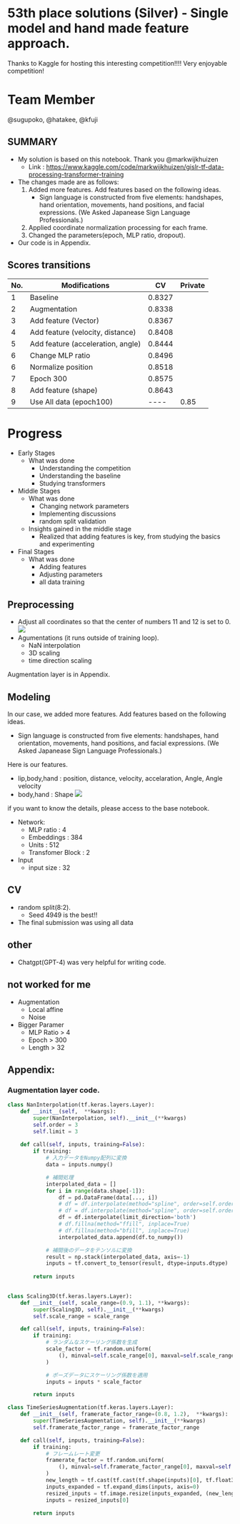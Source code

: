 # 53th place solutions (Silver) - Single model and hand made feature approach.

Thanks to Kaggle for hosting this interesting competition!!!!
Very enjoyable competition!

# Team Member
@sugupoko, @hatakee, @kfuji

## SUMMARY
 - My solution is based on this notebook. Thank you @markwijkhuizen
     - Link : https://www.kaggle.com/code/markwijkhuizen/gislr-tf-data-processing-transformer-training
- The changes made are as follows:
    1. Added more features. Add features based on the following ideas.
        - Sign language is constructed from five elements: handshapes, hand orientation, movements, hand positions, and facial expressions. (We Asked Japanease Sign Language Professionals.)
    2. Applied coordinate normalization processing for each frame.
    3. Changed the parameters(epoch, MLP ratio, dropout).
- Our code is in Appendix.

## Scores transitions

| No. | Modifications                | CV     |Private|
|-----|------------------------------|--------|----|
| 1   | Baseline                     | 0.8327 ||
| 2   | Augmentation                 | 0.8338 | |
| 3   | Add feature (Vector)         | 0.8367 ||
| 4   | Add feature (velocity, distance) | 0.8408 ||
| 5   | Add feature (acceleration, angle) | 0.8444 | |
| 6   | Change MLP ratio             | 0.8496 | |
| 6   | Normalize position           | 0.8518 ||
| 7   | Epoch 300                    | 0.8575 ||
| 8   | Add feature (shape)          | 0.8643 | |
| 9   | Use All data (epoch100)      | ----   | 0.85     |

# Progress
- Early Stages
    - What was done
        - Understanding the competition
        - Understanding the baseline
        - Studying transformers
- Middle Stages
    - What was done
        - Changing network parameters
        - Implementing discussions
        - random split validation
    - Insights gained in the middle stage
        - Realized that adding features is key, from studying the basics and experimenting
- Final Stages
    - What was done
        - Adding features
        - Adjusting parameters
        - all data training


## Preprocessing
- Adjust all coordinates so that the center of numbers 11 and 12 is set to 0.
![](https://www.googleapis.com/download/storage/v1/b/kaggle-forum-message-attachments/o/inbox%2F2930242%2Ffa394dbd96e33fb875aef6ed1f25c757%2F1.png?generation=1682987922298156&alt=media)
- Agumentations (it runs outside of training loop).
    - NaN interpolation
    - 3D scaling
    - time direction scaling

Augmentation layer is in Appendix.

## Modeling
In our case, we added more features. Add features based on the following ideas.
- Sign language is constructed from five elements: handshapes, hand orientation, movements, hand positions, and facial expressions. (We Asked Japanease Sign Language Professionals.)

Here is our features.
- lip,body,hand : position, distance, velocity, accelaration, Angle, Angle velocity
- body,hand : Shape
![](https://www.googleapis.com/download/storage/v1/b/kaggle-forum-message-attachments/o/inbox%2F2930242%2Fb739316822c577ef9b4be204325f569e%2F2.png?generation=1682987881314581&alt=media)

if you want to know the details, please access to the base notebook.
- Network:
  - MLP ratio : 4
  - Embeddings : 384
  - Units : 512
  - Transfomer Block : 2
- Input 
  - input size : 32

## CV
- random split(8:2). 
    - Seed 4949 is the best!!
- The final submission was using all data

## other
- Chatgpt(GPT-4) was very helpful for writing code.

## not worked for me
- Augmentation
    - Local affine
    - Noise
- Bigger Paramer
    - MLP Ratio > 4
    - Epoch > 300
    - Length > 32


## Appendix:
### Augmentation layer code.

``` python
class NanInterpolation(tf.keras.layers.Layer):
    def __init__(self,  **kwargs):
        super(NanInterpolation, self).__init__(**kwargs)
        self.order = 3
        self.limit = 3
        
    def call(self, inputs, training=False):
        if training:
            # 入力データをNumpy配列に変換
            data = inputs.numpy()

            # 補間処理
            interpolated_data = []
            for i in range(data.shape[-1]):
                df = pd.DataFrame(data[..., i])
                # df = df.interpolate(method="spline", order=self.order, limit=self.limit, limit_direction='both')
                # df = df.interpolate(method="spline", order=self.order, limit_direction='both')
                df = df.interpolate(limit_direction='both')
                # df.fillna(method="ffill", inplace=True)   
                # df.fillna(method="bfill", inplace=True)
                interpolated_data.append(df.to_numpy())

            # 補間後のデータをテンソルに変換
            result = np.stack(interpolated_data, axis=-1)
            inputs = tf.convert_to_tensor(result, dtype=inputs.dtype)
            
        return inputs

    
class Scaling3D(tf.keras.layers.Layer):
    def __init__(self, scale_range=(0.9, 1.1), **kwargs):
        super(Scaling3D, self).__init__(**kwargs)
        self.scale_range = scale_range

    def call(self, inputs, training=False):
        if training:
            # ランダムなスケーリング係数を生成
            scale_factor = tf.random.uniform(
                (), minval=self.scale_range[0], maxval=self.scale_range[1]
            )

            # ポーズデータにスケーリング係数を適用
            inputs = inputs * scale_factor

        return inputs 

class TimeSeriesAugmentation(tf.keras.layers.Layer):
    def __init__(self, framerate_factor_range=(0.8, 1.2),  **kwargs):
        super(TimeSeriesAugmentation, self).__init__(**kwargs)
        self.framerate_factor_range = framerate_factor_range

    def call(self, inputs, training=False):
        if training:
            # フレームレート変更
            framerate_factor = tf.random.uniform(
                (), minval=self.framerate_factor_range[0], maxval=self.framerate_factor_range[1]
            )
            new_length = tf.cast(tf.cast(tf.shape(inputs)[0], tf.float32) * framerate_factor, tf.int32)
            inputs_expanded = tf.expand_dims(inputs, axis=0)
            resized_inputs = tf.image.resize(inputs_expanded, (new_length, tf.shape(inputs)[-2]))
            inputs = resized_inputs[0]

        return inputs

```
